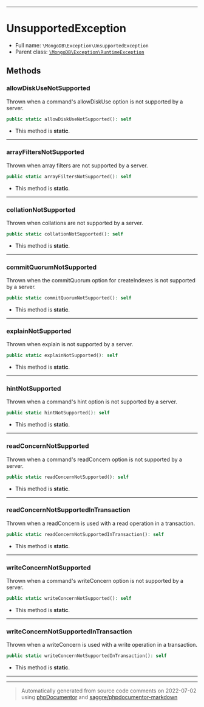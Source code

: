 ***

# UnsupportedException





* Full name: `\MongoDB\Exception\UnsupportedException`
* Parent class: [`\MongoDB\Exception\RuntimeException`](./RuntimeException.md)




## Methods


### allowDiskUseNotSupported

Thrown when a command's allowDiskUse option is not supported by a server.

```php
public static allowDiskUseNotSupported(): self
```



* This method is **static**.







***

### arrayFiltersNotSupported

Thrown when array filters are not supported by a server.

```php
public static arrayFiltersNotSupported(): self
```



* This method is **static**.







***

### collationNotSupported

Thrown when collations are not supported by a server.

```php
public static collationNotSupported(): self
```



* This method is **static**.







***

### commitQuorumNotSupported

Thrown when the commitQuorum option for createIndexes is not supported
by a server.

```php
public static commitQuorumNotSupported(): self
```



* This method is **static**.







***

### explainNotSupported

Thrown when explain is not supported by a server.

```php
public static explainNotSupported(): self
```



* This method is **static**.







***

### hintNotSupported

Thrown when a command's hint option is not supported by a server.

```php
public static hintNotSupported(): self
```



* This method is **static**.







***

### readConcernNotSupported

Thrown when a command's readConcern option is not supported by a server.

```php
public static readConcernNotSupported(): self
```



* This method is **static**.







***

### readConcernNotSupportedInTransaction

Thrown when a readConcern is used with a read operation in a transaction.

```php
public static readConcernNotSupportedInTransaction(): self
```



* This method is **static**.







***

### writeConcernNotSupported

Thrown when a command's writeConcern option is not supported by a server.

```php
public static writeConcernNotSupported(): self
```



* This method is **static**.







***

### writeConcernNotSupportedInTransaction

Thrown when a writeConcern is used with a write operation in a transaction.

```php
public static writeConcernNotSupportedInTransaction(): self
```



* This method is **static**.







***


***
> Automatically generated from source code comments on 2022-07-02 using [phpDocumentor](http://www.phpdoc.org/) and [saggre/phpdocumentor-markdown](https://github.com/Saggre/phpDocumentor-markdown)
